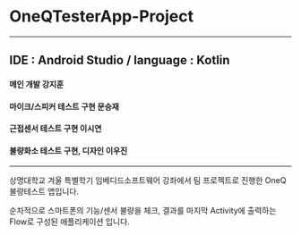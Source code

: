 # OneQTesterApp-Project
--------------------------------------
## IDE : Android Studio / language :  Kotlin
#### 메인 개발 강지훈
#### 마이크/스피커 테스트 구현 문승재
#### 근접센서 테스트 구현 이시연
#### 불량화소 테스트 구현, 디자인 이우진
--------------------------------------

상명대학교 겨울 특별학기 임베디드소프트웨어 강좌에서 팀 프로젝트로 진행한 OneQ불량테스트 앱입니다.

순차적으로 스마트폰의 기능/센서 불량을 체크, 
결과를 마지막 Activity에 출력하는 Flow로 구성된 애플리케이션 입니다.
